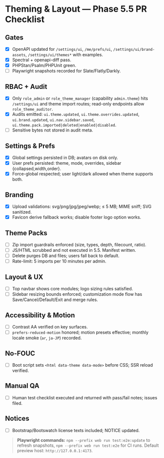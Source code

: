# Theming & Layout — Phase 5.5 PR Checklist

## Gates
- [x] OpenAPI updated for `/settings/ui`, `/me/prefs/ui`, `/settings/ui/brand-assets`, `/settings/ui/themes*` with examples.
- [x] Spectral + openapi-diff pass.
- [x] PHPStan/Psalm/PHPUnit green.
- [ ] Playwright snapshots recorded for Slate/Flatly/Darkly.

## RBAC + Audit
- [x] Only `role_admin` or `role_theme_manager` (capability `admin.theme`) hits `/settings/ui` and theme import routes; read-only endpoints allow `role_theme_auditor`.
- [x] Audits emitted: `ui.theme.updated`, `ui.theme.overrides.updated`, `ui.brand.updated`, `ui.nav.sidebar.saved`, `ui.theme.pack.imported|deleted|enabled|disabled`.
- [ ] Sensitive bytes not stored in audit meta.

## Settings & Prefs
- [x] Global settings persisted in DB; avatars on disk only.
- [x] User prefs persisted: theme, mode, overrides, sidebar {collapsed,width,order}.
- [x] Force-global respected; user light/dark allowed when theme supports both.

## Branding
- [x] Upload validations: svg/png/jpg/jpeg/webp; ≤ 5 MB; MIME sniff; SVG sanitized.
- [x] Favicon derive fallback works; disable footer logo option works.

## Theme Packs
- [ ] Zip import guardrails enforced (size, types, depth, filecount, ratio).
- [ ] JS/HTML scrubbed and not executed in 5.5. Manifest written.
- [ ] Delete purges DB and files; users fall back to default.
- [ ] Rate-limit: 5 imports per 10 minutes per admin.

## Layout & UX
- [ ] Top navbar shows core modules; logo sizing rules satisfied.
- [ ] Sidebar resizing bounds enforced; customization mode flow has Save/Cancel/Default/Exit and merge rules.

## Accessibility & Motion
- [ ] Contrast AA verified on key surfaces.
- [ ] `prefers-reduced-motion` honored; motion presets effective; monthly locale smoke (`ar`, `ja-JP`) recorded.

## No-FOUC
- [ ] Boot script sets `<html data-theme data-mode>` before CSS; SSR reload verified.

## Manual QA
- [ ] Human test checklist executed and returned with pass/fail notes; issues filed.

## Notices
- [ ] Bootstrap/Bootswatch license texts included; NOTICE updated.

> **Playwright commands:** `npm --prefix web run test:e2e:update` to refresh snapshots, `npm --prefix web run test:e2e` for CI runs. Default preview host: `http://127.0.0.1:4173`.
